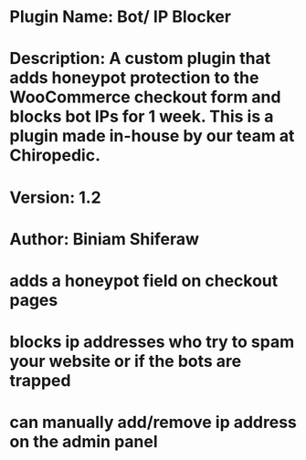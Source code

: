 # Plugin Name: Bot/ IP Blocker
# Description: A custom plugin that adds honeypot protection to the WooCommerce checkout form and blocks bot IPs for 1 week. This is a plugin made in-house by our team at Chiropedic.
# Version: 1.2
# Author: Biniam Shiferaw


# adds a honeypot field on checkout pages 
# blocks ip addresses who try to spam your website or if the bots are trapped
# can manually add/remove ip address on the admin panel